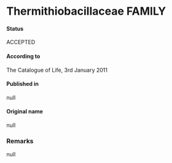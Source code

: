 # Thermithiobacillaceae FAMILY

#### Status
ACCEPTED

#### According to
The Catalogue of Life, 3rd January 2011

#### Published in
null

#### Original name
null

### Remarks
null
